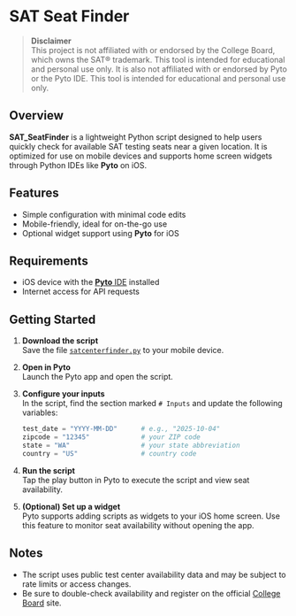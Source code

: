 # SAT Seat Finder

> **Disclaimer**  
> This project is not affiliated with or endorsed by the College Board, which owns the SAT® trademark. This tool is intended for educational and personal use only. It is also not affiliated with or endorsed by Pyto or the Pyto IDE. This tool is intended for educational and personal use only.

## Overview

**SAT_SeatFinder** is a lightweight Python script designed to help users quickly check for available SAT testing seats near a given location. It is optimized for use on mobile devices and supports home screen widgets through Python IDEs like **Pyto** on iOS.

## Features

- Simple configuration with minimal code edits  
- Mobile-friendly, ideal for on-the-go use  
- Optional widget support using **Pyto** for iOS  

## Requirements

- iOS device with the [**Pyto** IDE](https://pyto.app) installed  
- Internet access for API requests  

## Getting Started

1. **Download the script**  
   Save the file [`satcenterfinder.py`](./satcenterfinder.py) to your mobile device.

2. **Open in Pyto**  
   Launch the Pyto app and open the script.

3. **Configure your inputs**  
   In the script, find the section marked `# Inputs` and update the following variables:
   ```python
   test_date = "YYYY-MM-DD"      # e.g., "2025-10-04"
   zipcode = "12345"             # your ZIP code
   state = "WA"                  # your state abbreviation
   country = "US"                # country code
   ```

4. **Run the script**  
   Tap the play button in Pyto to execute the script and view seat availability.

5. **(Optional) Set up a widget**  
   Pyto supports adding scripts as widgets to your iOS home screen. Use this feature to monitor seat availability without opening the app.

## Notes

- The script uses public test center availability data and may be subject to rate limits or access changes.
- Be sure to double-check availability and register on the official [College Board](https://satsuite.collegeboard.org/sat) site.
